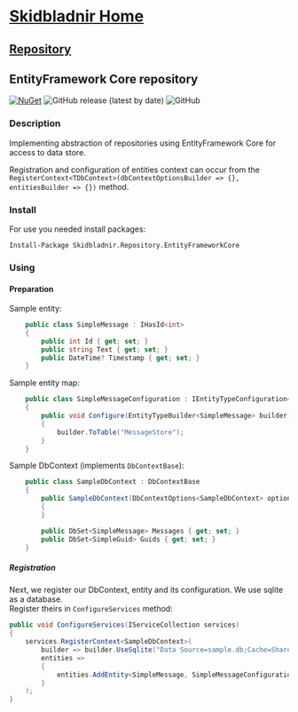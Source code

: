 # [Skidbladnir Home](../../../README.md)

## [Repository](../README.md)

## EntityFramework Core repository

[![NuGet](https://img.shields.io/nuget/vpre/Skidbladnir.Repository.EntityFrameworkCore.svg?label=Skidbladnir.Repository.EntityFrameworkCore)](https://www.nuget.org/packages/Skidbladnir.Repository.EntityFrameworkCore/absoluteLatest/)
![GitHub release (latest by date)](https://img.shields.io/github/v/release/amest/Skidbladnir)
![GitHub](https://img.shields.io/github/license/amest/Skidbladnir)

### Description

Implementing abstraction of repositories using EntityFramework Core for access to data store.

Registration and configuration of entities context can occur from the `RegisterContext<TDbContext>(dbContextOptionsBuilder => {}, entitiesBuilder => {})` method.

### Install

For use you needed install packages:

```
Install-Package Skidbladnir.Repository.EntityFrameworkCore
```

### Using

#### Preparation

Sample entity:

```c#
    public class SimpleMessage : IHasId<int>
    {
        public int Id { get; set; }
        public string Text { get; set; }
        public DateTime? Timestamp { get; set; }
    }

```

Sample entity map:

```c#
    public class SimpleMessageConfiguration : IEntityTypeConfiguration<SimpleMessage>
    {
        public void Configure(EntityTypeBuilder<SimpleMessage> builder)
        {
            builder.ToTable("MessageStore");
        }
    }
```

Sample DbContext (implements `DbContextBase`):

```c#
    public class SampleDbContext : DbContextBase
    {
        public SampleDbContext(DbContextOptions<SampleDbContext> options) : base(options)
        {
        }

        public DbSet<SimpleMessage> Messages { get; set; }
        public DbSet<SimpleGuid> Guids { get; set; }
    }
```

##### Registration

Next, we register our DbContext, entity and its configuration. We use sqlite as a database.  
Register theirs in `ConfigureServices` method:

```c#
public void ConfigureServices(IServiceCollection services)
{
    services.RegisterContext<SampleDbContext>(
        builder => builder.UseSqlite("Data Source=sample.db;Cache=Shared"),
        entities =>
        {
            entities.AddEntity<SimpleMessage, SimpleMessageConfiguration>();
        }
    );
}
```
